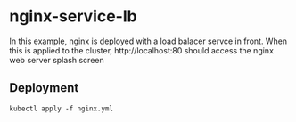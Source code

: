 # nginx-service-lb

In this example, nginx is deployed with a load balacer servce in front. When
this is applied to the cluster, http://localhost:80 should access the nginx
web server splash screen

## Deployment

    kubectl apply -f nginx.yml
